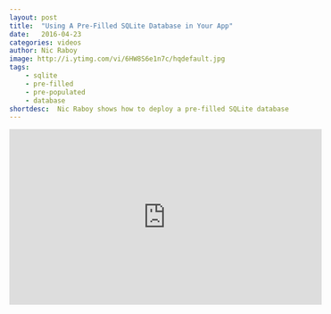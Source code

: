 ```yaml
---
layout: post
title:  "Using A Pre-Filled SQLite Database in Your App"
date:   2016-04-23
categories: videos
author: Nic Raboy
image: http://i.ytimg.com/vi/6HW8S6e1n7c/hqdefault.jpg
tags: 
    - sqlite
    - pre-filled
    - pre-populated
    - database
shortdesc: 	Nic Raboy shows how to deploy a pre-filled SQLite database in a NativeScript Android and iOS mobile application.
---
```

<iframe width="560" height="315" src="https://www.youtube.com/embed/6HW8S6e1n7c" frameborder="0" allowfullscreen></iframe>